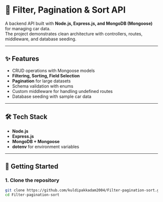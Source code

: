 # 🚗 Filter, Pagination & Sort API

A backend API built with **Node.js, Express.js, and MongoDB (Mongoose)** for managing car data.  
The project demonstrates clean architecture with controllers, routes, middleware, and database seeding.  

---

## ✨ Features
- CRUD operations with Mongoose models
- **Filtering, Sorting, Field Selection**
- **Pagination** for large datasets
- Schema validation with enums
- Custom middleware for handling undefined routes
- Database seeding with sample car data

---

## 🛠 Tech Stack
- **Node.js**
- **Express.js**
- **MongoDB + Mongoose**
- **dotenv** for environment variables

---

## 🚀 Getting Started

### 1. Clone the repository
```bash
git clone https://github.com/kuldipakkadam2004/Filter-pagination-sort.git
cd Filter-pagination-sort
